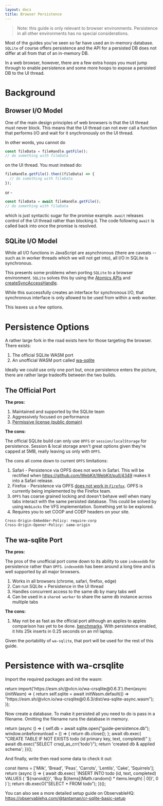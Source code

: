 ```yaml
---
layout: docs
title: Browser Persistence
---
```


<style type="text/css">
@import url("../assets/interactive/runnable-code.css");
@import url("../assets/interactive/json-viewer.css");
</style>

<script type="module" src="../assets/docs/guides/common.js"></script>

> Note: this guide is only relevant to browser environments. Persistence in all other environments has no special considerations.

Most of the guides you've seen so far have used an in-memory database. `SQLite` of course offers persistence and the API for a persisted DB does not differ at all from that of an in-memory DB.

In a web browser, however, there are a few extra hoops you must jump through to enable persistence and some more hoops to expose a persisted DB to the UI thread.

# Background

## Browser I/O Model

One of the main design principles of web browsers is that the UI thread must never block. This means that the UI thread can not ever call a function that performs I/O and wait for it snychronously on the UI thread.

In other words, you cannot do

```js
const fileData = fileHandle.getFile();
// do something with fileData
```

on the UI thread. You must instead do:

```js
fileHandle.getFile().then((fileData) => {
  // do something with fileData
});
```

or -

```js
const fileData = await fileHandle.getFile();
// do something with fileData
```

which is just syntactic sugar for the promise example. `await` releases control of the UI thread rather than blocking it. The code following `await` is called back into once the promise is resolved.

## SQLite I/O Model

While all I/O functions in JavaScript are asynchronous (there are caveats -- such as in worker threads which we will not get into), all I/O in SQLite is synchronous.

This presents some problems when porting `SQLite` to a browser environment. `SQLite` solves this by using the [Atomics APIs](https://developer.mozilla.org/en-US/docs/Web/JavaScript/Reference/Global_Objects/Atomics) and [createSyncAccessHandle](https://developer.mozilla.org/en-US/docs/Web/API/FileSystemFileHandle/createSyncAccessHandle).

While this successfully creates an interface for synchronous I/O, that synchronous interface is only allowed to be used from within a web worker.

This leaves us a few options.

# Persistence Options

A rather large fork in the road exists here for those targeting the browser. There exists:

1. The official SQLite WASM port
2. An unofficial WASM port called [wa-sqlite](https://github.com/rhashimoto/wa-sqlite)

Ideally we could use only one port but, once persistence enters the picture, there are rather large tradeoffs between the two builds.

## The Official Port

**The pros:**

1. Maintained and supported by the SQLite team
2. Aggressively focused on performance
3. [Permissive license (public domain)](https://www.sqlite.org/copyright.html)

**The cons:**

The official SQLite build can only use `OPFS` or `session/localStorage` for persistence. Session & local storage aren't great options given they're capped at 5MB, really leaving us only with `OPFS`.

The cons all come down to current `OPFS` limitations:

1. Safari - Persistence via OPFS does not work in Safari. This will be rectified when https://github.com/WebKit/WebKit/pull/4349 makes it into a Safari release.
2. Firefox - Persistence via OPFS [does not work in `Firefox`](https://developer.mozilla.org/en-US/docs/Web/API/File_System_Access_API#api.filesystemhandle). OPFS is currently being implemented by the Firefox team. 
3. `OPFS` has coarse grained locking and doesn't behave well when many tabs interact with the same persisted database. This could be solved by using `WebLocks` the VFS implementation. Something yet to be explored.
4. Requires you to set COOP and COEP headers on your site.

```
Cross-Origin-Embedder-Policy: require-corp
Cross-Origin-Opener-Policy: same-origin
```

## The wa-sqlite Port

**The pros:**

The pros of the unofficial port come down to its ability to use `indexeddb` for persistence rather than `OPFS`. `indexeddb` has been around a long time and is well supported by all major browsers.

1. Works in all browsers (chrome, safari, firefox, edge)
2. Can run SQLite + Persistence in the UI thread
3. Handles concurrent access to the same db by many tabs well
4. Can be used in a `shared worker` to share the same db instance across multiple tabs

**The cons:**

1. May not be as fast as the official port although an apples to apples comparison has yet to be done. [benchmarks](https://rhashimoto.github.io/wa-sqlite/demo/benchmarks.html). With persistence enabled, it hits 25k inserts in 0.25 seconds on an m1 laptop.

Given the portability of `wa-sqlite`, that port will be used for the rest of this guide.

# Persistence with wa-crsqlite

Import the required packages and init the wasm:

<div class="runnable-code">
  <div>
return import('https://esm.sh/@vlcn.io/wa-crsqlite@0.6.3').then(async (initWasm) => {
  return self.sqlite = await initWasm.default(() => "https://esm.sh/@vlcn.io/wa-crsqlite@0.6.3/dist/wa-sqlite-async.wasm");
});
  </div>
</div>

Now create a database. To make it persisted all you need to do is pass in a filename. Omitting the filename runs the database in memory.

<div class="runnable-code">
  <div>
return (async () => {
  self.db = await sqlite.open("guide-persistence.db");
  window.onbeforeunload = () => {
    return db.close();
  };
  await db.exec(
  "CREATE TABLE IF NOT EXISTS todo (id primary key, text, completed)"
  );
  await db.exec("SELECT crsql_as_crr('todo')");
  return 'created db & applied schema';
})();
  </div>
</div>

And finally, write then read some data to check it out:

<div class="runnable-code">
  <div>
const items = ['Milk', 'Bread', 'Peas', 'Carrots', 'Lentils', 'Cake', 'Squirrels'];
return (async () => {
  await db.exec(
    `INSERT INTO todo (id, text, completed) VALUES (
      '${nanoid()}',
      'Buy ${items[(Math.random() * items.length) | 0]}',
      0
    )`);
  return db.execO("SELECT * FROM todo");
})();
  </div>
</div>

You can also see a more detailed setup guide on ObservableHQ: https://observablehq.com/@tantaman/cr-sqlite-basic-setup